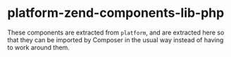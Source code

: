 # platform-zend-components-lib-php
These components are extracted from `platform`, and are extracted here so that they can be imported by Composer in the usual way instead of having to work around them.
